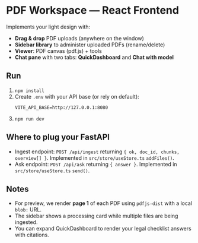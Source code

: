 # PDF Workspace — React Frontend

Implements your light design with:
- **Drag & drop** PDF uploads (anywhere on the window)
- **Sidebar library** to administer uploaded PDFs (rename/delete)
- **Viewer**: PDF canvas (pdf.js) + tools
- **Chat pane** with two tabs: **QuickDashboard** and **Chat with model**

## Run
1. `npm install`
2. Create `.env` with your API base (or rely on default):
   ```
   VITE_API_BASE=http://127.0.0.1:8080
   ```
3. `npm run dev`

## Where to plug your FastAPI
- Ingest endpoint: `POST /api/ingest` returning `{ ok, doc_id, chunks, overview[] }`. Implemented in `src/store/useStore.ts` `addFiles()`.
- Ask endpoint: `POST /api/ask` returning `{ answer }`. Implemented in `src/store/useStore.ts` `send()`.

## Notes
- For preview, we render **page 1** of each PDF using `pdfjs-dist` with a local `blob:` URL.
- The sidebar shows a processing card while multiple files are being ingested.
- You can expand QuickDashboard to render your legal checklist answers with citations.
